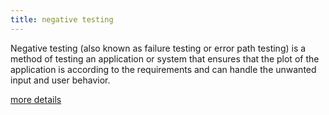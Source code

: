 ```yaml
---
title: negative testing
---
```


Negative testing (also known as failure testing or error path testing) is a method of testing an application or system that ensures that the plot of the application is according to the requirements and can handle the unwanted input and user behavior.

[more details](https://en.wikipedia.org/wiki/Negative_testing)
